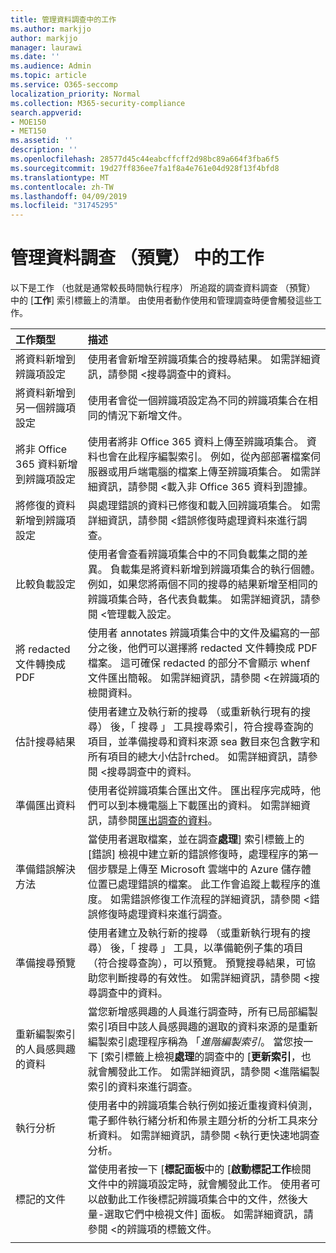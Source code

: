 ```yaml
---
title: 管理資料調查中的工作
ms.author: markjjo
author: markjjo
manager: laurawi
ms.date: ''
ms.audience: Admin
ms.topic: article
ms.service: O365-seccomp
localization_priority: Normal
ms.collection: M365-security-compliance
search.appverid:
- MOE150
- MET150
ms.assetid: ''
description: ''
ms.openlocfilehash: 28577d45c44eabcffcff2d98bc89a664f3fba6f5
ms.sourcegitcommit: 19d27ff836ee7fa1f8a4e761e04d928f13f4bfd8
ms.translationtype: MT
ms.contentlocale: zh-TW
ms.lasthandoff: 04/09/2019
ms.locfileid: "31745295"
---
```

# <a name="manage-jobs-in-data-investigations-preview"></a>管理資料調查 （預覽） 中的工作

以下是工作 （也就是通常較長時間執行程序） 所追蹤的調查資料調查 （預覽） 中的 [**工作**] 索引標籤上的清單。 由使用者動作使用和管理調查時便會觸發這些工作。

| 工作類型            | 描述     |
| :----------------- | :----------     |
|將資料新增到辨識項設定 | 使用者會新增至辨識項集合的搜尋結果。  如需詳細資訊，請參閱 <<c0>搜尋調查中的資料。 |
|將資料新增到另一個辨識項設定 | 使用者會從一個辨識項設定為不同的辨識項集合在相同的情況下新增文件。|
|將非 Office 365 資料新增到辨識項設定 | 使用者將非 Office 365 資料上傳至辨識項集合。 資料也會在此程序編製索引。 例如，從內部部署檔案伺服器或用戶端電腦的檔案上傳至辨識項集合。 如需詳細資訊，請參閱 <<c0>載入非 Office 365 資料到證據。| 
|將修復的資料新增到辨識項設定 | 與處理錯誤的資料已修復和載入回辨識項集合。 如需詳細資訊，請參閱 <<c0>錯誤修復時處理資料來進行調查。 | 
|比較負載設定 | 使用者會查看辨識項集合中的不同負載集之間的差異。 負載集是將資料新增到辨識項集合的執行個體。 例如，如果您將兩個不同的搜尋的結果新增至相同的辨識項集合時，各代表負載集。 如需詳細資訊，請參閱 <<c0>管理載入設定。 |
|將 redacted 文件轉換成 PDF|使用者 annotates 辨識項集合中的文件及編寫的一部分之後，他們可以選擇將 redacted 文件轉換成 PDF 檔案。 這可確保 redacted 的部分不會顯示 whenf 文件匯出簡報。 如需詳細資訊，請參閱 <<c0>在辨識項的檢閱資料。 |
|估計搜尋結果 | 使用者建立及執行新的搜尋 （或重新執行現有的搜尋） 後，「 搜尋 」 工具搜尋索引，符合搜尋查詢的項目，並準備搜尋和資料來源 sea 數目來包含數字和所有項目的總大小估計rched。  如需詳細資訊，請參閱 <<c0>搜尋調查中的資料。 | 
|準備匯出資料 | 使用者從辨識項集合匯出文件。 匯出程序完成時，他們可以到本機電腦上下載匯出的資料。 如需詳細資訊，請參閱[匯出調查的資料](export-data.md)。 | 
|準備錯誤解決方法 |當使用者選取檔案，並在調查**處理**] 索引標籤上的 [錯誤] 檢視中建立新的錯誤修復時，處理程序的第一個步驟是上傳至 Microsoft 雲端中的 Azure 儲存體位置已處理錯誤的檔案。 此工作會追蹤上載程序的進度。 如需錯誤修復工作流程的詳細資訊，請參閱 <<c0>錯誤修復時處理資料來進行調查。| 
|準備搜尋預覽 | 使用者建立及執行新的搜尋 （或重新執行現有的搜尋） 後，「 搜尋 」 工具，以準備範例子集的項目 （符合搜尋查詢），可以預覽。 預覽搜尋結果，可協助您判斷搜尋的有效性。  如需詳細資訊，請參閱 <<c0>搜尋調查中的資料。 | 
|重新編製索引的人員感興趣的資料 | 當您新增感興趣的人員進行調查時，所有已局部編製索引項目中該人員感興趣的選取的資料來源的是重新編製索引處理程序稱為 「*進階編製索引*。 當您按一下 [索引標籤上檢視**處理**的調查中的 [**更新索引**，也就會觸發此工作。 如需詳細資訊，請參閱 <<c0>進階編製索引的資料來進行調查。
|執行分析 | 使用者中的辨識項集合執行例如接近重複資料偵測，電子郵件執行緒分析和佈景主題分析的分析工具來分析資料。 如需詳細資訊，請參閱 <<c0>執行更快速地調查分析。 | 
|標記的文件 | 當使用者按一下 [**標記面板**中的 [**啟動標記工作**檢閱文件中的辨識項設定時，就會觸發此工作。 使用者可以啟動此工作後標記辨識項集合中的文件，然後大量-選取它們中檢視文件] 面板。 如需詳細資訊，請參閱 <<c0>的辨識項的標籤文件。 | 
|||
